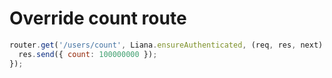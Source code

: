 # Override count route

```javascript
router.get('/users/count', Liana.ensureAuthenticated, (req, res, next) => {
  res.send({ count: 100000000 });
});
```

